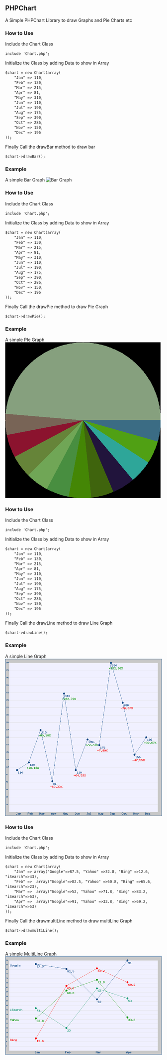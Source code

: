 ## PHPChart ##
A Simple PHPChart Library to draw Graphs and Pie Charts etc

### How to Use ###
Include the Chart Class
```
include 'Chart.php';
```

Initialize the Class by adding Data to show in Array
```
$chart = new Chart(array(
    "Jan" => 110,
    "Feb" => 130,
    "Mar" => 215,
    "Apr" => 81,
    "May" => 310,
    "Jun" => 110,
    "Jul" => 190,
    "Aug" => 175,
    "Sep" => 390,
    "Oct" => 286,
    "Nov" => 150,
    "Dec" => 196
));
```

Finally Call the drawBar method to draw bar
```
$chart->drawBar();
```

### Example ###
A simple Bar Graph
![Bar Graph](https://github.com/faizanayubi/PHPChart/blob/master/example.png?raw=true)

### How to Use ###
Include the Chart Class
```
include 'Chart.php';
```

Initialize the Class by adding Data to show in Array
```
$chart = new Chart(array(
    "Jan" => 110,
    "Feb" => 130,
    "Mar" => 215,
    "Apr" => 81,
    "May" => 310,
    "Jun" => 110,
    "Jul" => 190,
    "Aug" => 175,
    "Sep" => 390,
    "Oct" => 286,
    "Nov" => 150,
    "Dec" => 196
));
```

Finally Call the drawPie method to draw Pie Graph
```
$chart->drawPie();
```
### Example ###
A simple PIe Graph
![Pie Graph](https://raw.githubusercontent.com/merajsiddiqui/PHPChart/master/example_pie.png?raw=true)



### How to Use ###
Include the Chart Class

```
include 'Chart.php';
```

Initialize the Class by adding Data to show in Array

```
$chart = new Chart(array(
    "Jan" => 110,
    "Feb" => 130,
    "Mar" => 215,
    "Apr" => 81,
    "May" => 310,
    "Jun" => 110,
    "Jul" => 190,
    "Aug" => 175,
    "Sep" => 390,
    "Oct" => 286,
    "Nov" => 150,
    "Dec" => 196
));
```

Finally Call the drawLine method to draw Line Graph
```
$chart->drawLine();
```
### Example ###
A simple Line Graph
![Line Graph](https://raw.githubusercontent.com/merajsiddiqui/PHPChart/master/exampl_line.png)


### How to Use ###
Include the Chart Class

```
include 'Chart.php';
```

Initialize the Class by adding Data to show in Array

```
$chart = new Chart(array(
    "Jan" => array("Google"=>87.5, "Yahoo" =>32.8, "Bing" =>12.6, "iSearch"=>43),
    "Feb" =>  array("Google"=>82.5, "Yahoo" =>60.8, "Bing" =>65.6, "iSearch"=>23),
    "Mar" =>  array("Google"=>52, "Yahoo" =>71.8, "Bing" =>83.2, "iSearch"=>63),
    "Apr" =>  array("Google"=>91, "Yahoo" =>33.8, "Bing" =>69.2, "iSearch"=>53)
));
```

Finally Call the drawmultiLine method to draw multiLine Graph
```
$chart->drawmultiLine();
```
### Example ###
A simple MultiLine Graph
![Line Graph](https://raw.githubusercontent.com/merajsiddiqui/PHPChart/master/example_multiline.png)
